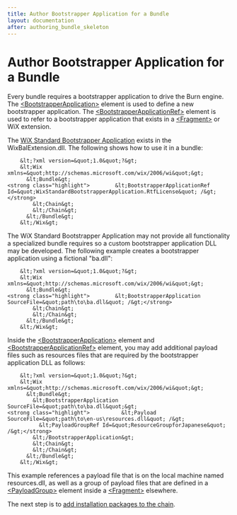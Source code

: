 ```yaml
---
title: Author Bootstrapper Application for a Bundle
layout: documentation
after: authoring_bundle_skeleton
---
```

# Author Bootstrapper Application for a Bundle

Every bundle requires a bootstrapper application to drive the Burn engine. The [&lt;BootstrapperApplication&gt;](../xsd/wix/bootstrapperapplication.md) element is used to define a new bootstrapper application. The [&lt;BootstrapperApplicationRef&gt;](../xsd/wix/bootstrapperapplicationref.md) element is used to refer to a bootstrapper application that exists in a [&lt;Fragment&gt;](../xsd/wix/fragment.md) or WiX extension.

The [WiX Standard Bootstrapper Application](wixstdba/index.md) exists in the WixBalExtension.dll. The following shows how to use it in a bundle:

```
    &lt;?xml version=&quot;1.0&quot;?&gt;
    &lt;Wix xmlns=&quot;http://schemas.microsoft.com/wix/2006/wi&quot;&gt;
      &lt;Bundle&gt;
<strong class="highlight">        &lt;BootstrapperApplicationRef Id=&quot;WixStandardBootstrapperApplication.RtfLicense&quot; /&gt;</strong>
        &lt;Chain&gt;
        &lt;/Chain&gt;
      &lt;/Bundle&gt;
    &lt;/Wix&gt;
```

The WiX Standard Bootstrapper Application may not provide all functionality a specialized bundle requires so a custom bootstrapper application DLL may be developed. The following example creates a bootstrapper application using a fictional &quot;ba.dll&quot;:

```
    &lt;?xml version=&quot;1.0&quot;?&gt;
    &lt;Wix xmlns=&quot;http://schemas.microsoft.com/wix/2006/wi&quot;&gt;
      &lt;Bundle&gt;
<strong class="highlight">        &lt;BootstrapperApplication SourceFile=&quot;path\to\ba.dll&quot; /&gt;</strong>
        &lt;Chain&gt;
        &lt;/Chain&gt;
      &lt;/Bundle&gt;
    &lt;/Wix&gt;
```

Inside the [&lt;BootstrapperApplication&gt;](../xsd/wix/bootstrapperapplication.md) element and [&lt;BootstrapperApplicationRef&gt;](../xsd/wix/bootstrapperapplicationref.md) element, you may add additional payload files such as resources files that are required by the bootstrapper application DLL as follows:

```
    &lt;?xml version=&quot;1.0&quot;?&gt;
    &lt;Wix xmlns=&quot;http://schemas.microsoft.com/wix/2006/wi&quot;&gt;
      &lt;Bundle&gt;
        &lt;BootstrapperApplication SourceFile=&quot;path\to\ba.dll&quot;&gt;
<strong class="highlight">          &lt;Payload SourceFile=&quot;path\to\en-us\resources.dll&quot; /&gt;
          &lt;PayloadGroupRef Id=&quot;ResourceGroupforJapanese&quot; /&gt;</strong>
        &lt;/BootstrapperApplication&gt;
        &lt;Chain&gt;
        &lt;/Chain&gt;
      &lt;/Bundle&gt;
    &lt;/Wix&gt;
```

This example references a payload file that is on the local machine named resources.dll, as well as a group of payload files that are defined in a [&lt;PayloadGroup&gt;](../xsd/wix/payloadgroup.md) element inside a [&lt;Fragment&gt;](../xsd/wix/fragment.md) elsewhere.

The next step is to [add installation packages to the chain](authoring_bundle_package_manifest.md).
